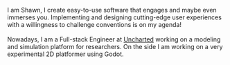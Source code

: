 I am Shawn, I create easy-to-use software that engages and maybe even immerses you. Implementing and designing cutting-edge user experiences with a willingness to challenge conventions is on my agenda! 
\
\
Nowadays, I am a Full-stack Engineer at [Uncharted](https://uncharted.software/) working on a modeling and simulation platform for researchers. On the side I am working on a very experimental 2D platformer using Godot.
